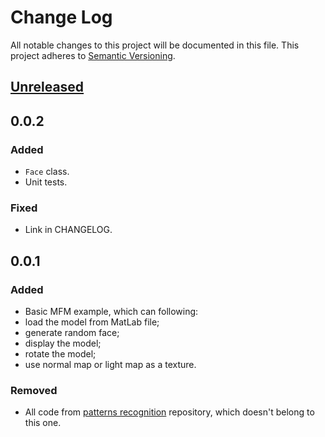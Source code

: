 # Change Log
All notable changes to this project will be documented in this file.
This project adheres to [Semantic Versioning](http://semver.org/).

## [Unreleased]

## 0.0.2

### Added
- `Face` class.
- Unit tests.

### Fixed
- Link in CHANGELOG.

## 0.0.1

### Added
- Basic MFM example, which can following:
 - load the model from MatLab file;
 - generate random face;
 - display the model;
 - rotate the model;
 - use normal map or light map as a texture.

### Removed
- All code from
  [patterns recognition](https://github.com/char-lie/patterns_recognition)
  repository, which doesn't belong to this one.

[Unreleased]: https://github.com/char-lie/mfm/compare/v0.0.2...HEAD
[Unreleased]: https://github.com/char-lie/mfm/compare/v0.0.2...v0.0.1

